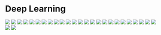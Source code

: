 # Deep Learning

<img src="https://github.com/ijoseff/Notes/blob/master/Deeplearning.ai/Deep%20Learning%20Notes-01.jpg?raw=true" />

<img src="https://github.com/ijoseff/Notes/blob/master/Deeplearning.ai/Deep%20Learning%20Notes-02.jpg?raw=true" />

<img src="https://github.com/ijoseff/Notes/blob/master/Deeplearning.ai/Deep%20Learning%20Notes-03.jpg?raw=true" />

<img src="https://github.com/ijoseff/Notes/blob/master/Deeplearning.ai/Deep%20Learning%20Notes-04.jpg?raw=true" />

<img src="https://github.com/ijoseff/Notes/blob/master/Deeplearning.ai/Deep%20Learning%20Notes-05.jpg?raw=true" />

<img src="https://github.com/ijoseff/Notes/blob/master/Deeplearning.ai/Deep%20Learning%20Notes-06.jpg?raw=true" />

<img src="https://github.com/ijoseff/Notes/blob/master/Deeplearning.ai/Deep%20Learning%20Notes-07.jpg?raw=true" />

<img src="https://github.com/ijoseff/Notes/blob/master/Deeplearning.ai/Deep%20Learning%20Notes-08.jpg?raw=true" />

<img src="https://github.com/ijoseff/Notes/blob/master/Deeplearning.ai/Deep%20Learning%20Notes-09.jpg?raw=true" />

<img src="https://github.com/ijoseff/Notes/blob/master/Deeplearning.ai/Deep%20Learning%20Notes-10.jpg?raw=true" />

<img src="https://github.com/ijoseff/Notes/blob/master/Deeplearning.ai/Deep%20Learning%20Notes-11.jpg?raw=true" />

<img src="https://github.com/ijoseff/Notes/blob/master/Deeplearning.ai/Deep%20Learning%20Notes-13.jpg?raw=true" />

<img src="https://github.com/ijoseff/Notes/blob/master/Deeplearning.ai/Deep%20Learning%20Notes-14.jpg?raw=true" />

<img src="https://github.com/ijoseff/Notes/blob/master/Deeplearning.ai/Deep%20Learning%20Notes-15.jpg?raw=true" />

<img src="https://github.com/ijoseff/Notes/blob/master/Deeplearning.ai/Deep%20Learning%20Notes-16.jpg?raw=true" />

<img src="https://github.com/ijoseff/Notes/blob/master/Deeplearning.ai/Deep%20Learning%20Notes-17.jpg?raw=true" />

<img src="https://github.com/ijoseff/Notes/blob/master/Deeplearning.ai/Deep%20Learning%20Notes-18.jpg?raw=true" />

<img src="https://github.com/ijoseff/Notes/blob/master/Deeplearning.ai/Deep%20Learning%20Notes-19.jpg?raw=true" />

<img src="https://github.com/ijoseff/Notes/blob/master/Deeplearning.ai/Deep%20Learning%20Notes-20.jpg?raw=true" />

<img src="https://github.com/ijoseff/Notes/blob/master/Deeplearning.ai/Deep%20Learning%20Notes-21.jpg?raw=true" />

<img src="https://github.com/ijoseff/Notes/blob/master/Deeplearning.ai/Deep%20Learning%20Notes-22.jpg?raw=true" />

<img src="https://github.com/ijoseff/Notes/blob/master/Deeplearning.ai/Deep%20Learning%20Notes-23.jpg?raw=true" />

<img src="https://github.com/ijoseff/Notes/blob/master/Deeplearning.ai/Deep%20Learning%20Notes-24.jpg?raw=true" />

<img src="https://github.com/ijoseff/Notes/blob/master/Deeplearning.ai/Deep%20Learning%20Notes-25.jpg?raw=true" />

<img src="https://github.com/ijoseff/Notes/blob/master/Deeplearning.ai/Deep%20Learning%20Notes-26.jpg?raw=true" />

<img src="https://github.com/ijoseff/Notes/blob/master/Deeplearning.ai/Deep%20Learning%20Notes-27.jpg?raw=true" />

<img src="https://github.com/ijoseff/Notes/blob/master/Deeplearning.ai/Deep%20Learning%20Notes-28.jpg?raw=true" />
